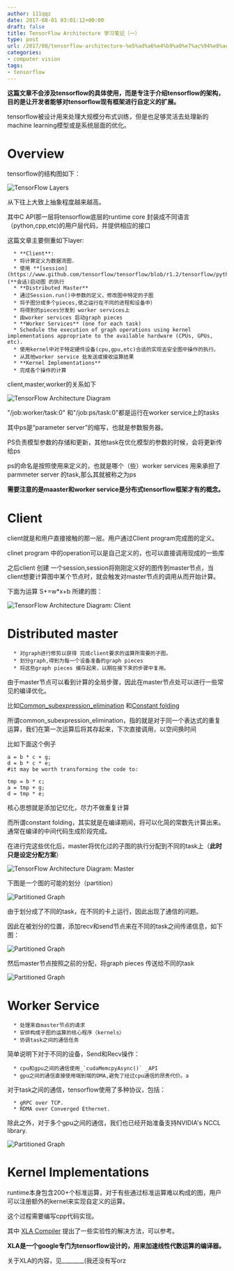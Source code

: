 ```yaml
---
author: 111qqz
date: 2017-08-01 03:01:12+00:00
draft: false
title: TensorFlow Architecture 学习笔记（一）
type: post
url: /2017/08/tensorflow-architecture-%e5%ad%a6%e4%b9%a0%e7%ac%94%e8%ae%b0%ef%bc%88%e4%b8%80%ef%bc%89/
categories:
- computer vision
tags:
- tensorflow
---
```


**这篇文章不会涉及tensorflow的具体使用，而是专注于介绍tensorflow的架构，目的是让开发者能够对tensorflow现有框架进行自定义的扩展。**

tensorflow被设计用来处理大规模分布式训练，但是也足够灵活去处理新的machine learning模型或是系统层面的优化。


# Overview


tensorflow的结构图如下：

![TensorFlow Layers](https://www.tensorflow.org/images/layers.png)


从下往上大致上抽象程度越来越高。

其中C API那一层将tensorflow底层的runtime core 封装成不同语言（python,cpp,etc)的用户层代码，并提供相应的接口

这篇文章主要侧重如下layer:



 	  * **Client**:
 	  * 将计算定义为数据流图.
 	  * 使用 **[session](https://www.github.com/tensorflow/tensorflow/blob/r1.2/tensorflow/python/client/session.py)(**会话)启动图 的执行
 	  * **Distributed Master**
 	  * 通过Session.run()中参数的定义，修改图中特定的子图
 	  * 将子图分成多个pieces,使之运行在不同的进程和设备中）
 	  * 将得到的pieces分发到 worker services上
 	  * 由worker services 启动graph pieces
 	  * **Worker Services** (one for each task)
 	  * Schedule the execution of graph operations using kernel implementations appropriate to the available hardware (CPUs, GPUs, etc).
 	  * 使用kernel中对于特定硬件设备(cpu,gpu,etc)合适的实现去安全图中操作的执行。
 	  * 从其他worker service 处发送或接收运算结果
 	  * **Kernel Implementations**
 	  * 完成各个操作的计算



client,master,worker的关系如下

![TensorFlow Architecture Diagram](https://www.tensorflow.org/images/diag1.svg)


"/job:worker/task:0" 和"/job:ps/task:0"都是运行在worker service上的tasks

其中ps是“parameter server”的缩写，也就是参数服务器。

PS负责模型参数的存储和更新，其他task在优化模型的参数的时候，会将更新传给ps

ps的命名是按照使用来定义的，也就是哪个（些）worker services 用来承担了 parmmeter server 的task,那么其就被称之为ps

**需要注意的是maaster和worker service是分布式tensorflow框架才有的概念。**


# Client


client就是和用户直接接触的那一层。用户通过Client program完成图的定义。

clinet program 中的operation可以是自己定义的，也可以直接调用现成的一些库

之后client 创建 一个session,session将刚刚定义好的图传到master节点，当client想要计算图中某个节点时，就会触发对master节点的调用从而开始计算。

下面为运算 S+=w*x+b 所建的图：

![TensorFlow Architecture Diagram: Client](https://www.tensorflow.org/images/graph_client.svg)



# Distributed master





 	  * 对graph进行修剪以获得 完成client要求的运算所需要的子图。
 	  * 划分graph,得到为每一个设备准备的graph pieces
 	  * 将这些graph pieces 缓存起来，以期在接下来的步骤中复用。

由于master节点可以看到计算的全局步骤，因此在master节点处可以进行一些常见的编译优化。

比如[Common_subexpression_elimination](https://en.wikipedia.org/wiki/Common_subexpression_elimination) 和[Constant folding](https://zh.wikipedia.org/wiki/%E5%B8%B8%E6%95%B8%E6%8A%98%E7%96%8A)

所谓common_subexpression_elimination，指的就是对于同一个表达式的重复运算，我们在第一次运算后将其存起来，下次直接调用，以空间换时间

比如下面这个例子

    
    a = b * c + g;
    d = b * c * e;
    #it may be worth transforming the code to:
    
    tmp = b * c;
    a = tmp + g;
    d = tmp * e;


核心思想就是添加记忆化，尽力不做重复计算

而所谓constant folding，其实就是在编译期间，将可以化简的常数先计算出来。通常在编译的中间代码生成阶段完成。

在进行完这些优化后，master将优化过的子图的执行分配到不同的task上（**此时只是设定分配方案**）

![TensorFlow Architecture Diagram: Master](https://www.tensorflow.org/images/graph_master_cln.svg)




下图是一个图的可能的划分（partition）



![Partitioned Graph](https://www.tensorflow.org/images/graph_split1.svg)


由于划分成了不同的task，在不同的卡上运行，因此出现了通信的问题。

因此在被划分的位置，添加recv和send节点来在不同的task之间传递信息，如下图：

![Partitioned Graph](https://www.tensorflow.org/images/graph_split2.svg)




然后master节点按照之前的分配，将graph pieces 传送给不同的task

![Partitioned Graph](https://www.tensorflow.org/images/graph_workers_cln.svg)









# Worker Service





 	  * 处理来自master节点的请求
 	  * 安排构成子图的运算的核心程序（kernels）
 	  * 协调task之间的通信任务

简单说明下对于不同的设备，Send和Recv操作：

 	  * cpu和gpu之间的通信使用_`cudaMemcpyAsync()` _API
 	  * gpu之间的通信直接使用端到端的DMA,避免了经过cpu通信的昂贵代价。a

对于task之间的通信，tensorflow使用了多种协议，包括：

 	  * gRPC over TCP.
 	  * RDMA over Converged Ethernet.

除此之外，对于多个gpu之间的通信，我们也已经开始准备支持NVIDIA's NCCL library.

![Partitioned Graph](https://www.tensorflow.org/images/graph_send_recv.svg)





# Kernel Implementations


runtime本身包含200+个标准运算，对于有些通过标准运算难以构成的图，用户可以注册额外的kernel来实现自定义的运算。

这个过程需要编写cpp代码实现。

其中 [XLA Compiler](https://www.tensorflow.org/performance/xla/index) 提出了一些实验性的解决方法，可以参考。

**XLA是一个google专门为tensorflow设计的，用来加速线性代数运算的编译器。**

关于XLA的内容，见________(我还没有写orz










